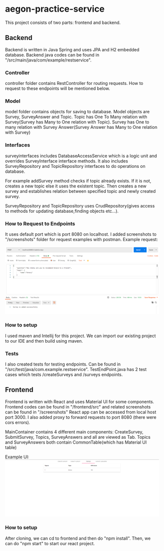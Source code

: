 # aegon-practice-service

This project consists of two parts: frontend and backend.

## Backend
Backend is written in Java Spring and uses JPA and H2 embedded database. Backend java codes can be found in 
"/src/main/java/com/example/restservice". 

### Controller
controller folder contains RestController for routing requests. How to request to these endpoints will be mentioned below.

### Model
model folder contains objects for saving to database. Model objects are Survey, SurveyAnswer and Topic. 
Topic has One To Many relation with Survey(Survey has Many to One relation with Topic). 
Survey has One to many relation with Survey Answer(Survey Answer has Many to One relation with Survey)

### Interfaces
surveyinterfaces includes DatabaseAccessService which is a logic unit and overrides SurveyInterface interface methods. 
It also includes SurveyRepository and TopicRepository interfaces to do operations on database.

For example addSurvey method checks if topic already exists. If it is not, creates a new topic else it uses the existent topic. 
Then creates a new survey and establishes relation between specified topic and newly created survey. 

SurveyRepository and TopicRepository uses CrudRepository(gives access to methods for updating database,finding objects etc...).

### How to Request to Endpoints
It uses default port which is port 8080 on localhost. I added screenshots to "/screenshots" folder for request examples with postman. 
Example request:

![Alt text](/screenshots/requestcreatesurveys.png?raw=true "Title")

### How to setup
I used maven and Intellij for this project. We can import our existing project to our IDE and then build using maven.

### Tests
I also created tests for testing endpoints. Can be found in "/src/test/java/com.example.restservice". TestEndPoint.java has 2 test cases which
tests /createSurveys and /surveys endpoints.

## Frontend
Frontend is written with React and uses Material UI for some components. Frontend codes can be found in "/frontend/src" and related screenshots can be found in "/screenshots"
React app can be accessed from local host port 3000. I also added proxy to forward requests to port 8080 (there were cors errors).

MainContainer contains 4 different main components: CreateSurvey, SubmitSurvey, Topics, SurveyAnswers and all are viewed as Tab. Topics and SurveyAnswers both contain CommonTable(which has Material UI table)

Example UI:
![Alt text](/screenshots/reactListTopicsUI.png?raw=true "Title")


### How to setup

After cloning, we can cd to frontend and then do "npm install". Then, we can do "npm start" to start our react project.
